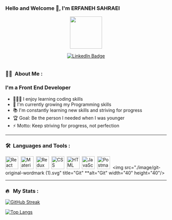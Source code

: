 ### Hello and Welcome 👋, I'm ERFANEH SAHRAEI
<p align="center"><img src="https://media.giphy.com/media/M9gbBd9nbDrOTu1Mqx/giphy.gif" width="100"/></p>
<p align="center">
<a href="https://www.linkedin.com/in/erfaneh-sahraei"><img src="https://img.shields.io/badge/LinkedIn-blue?style=for-the-badge&logo=linkedin&logoColor=white" alt="LinkedIn Badge"></a>
</p>
<p align="center"><img src="https://komarev.com/ghpvc/?username=kakbar&style=flat-square&color=blue" alt=""></p>



### :woman_technologist: &nbsp;About Me :
### I'm a Front End Developer

- 👨🏽‍🎓 I enjoy learning coding skills
- 🌱 I'm currently growing my Programming skills
- 📚 I'm constantly learning new skills and striving for progress
- 🏆 Goal: Be the person I needed when I was younger
- ⚡ Motto: Keep striving for progress, not perfection

---

### 🛠 &nbsp;Languages and Tools :

<p>

<img src="./image/react-original-wordmark.svg" title="React" alt="React" width="40" height="40"/>&nbsp;
<img src="./image/materialui-original.svg" title="Material UI" alt="Material UI" width="40" height="40"/>&nbsp;
<img src="./image/redux-original.svg" title="Redux" alt="Redux " width="40" height="40"/>&nbsp;
<img src="./image/css.png"  title="CSS3" alt="CSS" width="40" height="40"/>&nbsp;
<img src="./image/html.png" title="HTML5" alt="HTML" width="40" height="40"/>&nbsp;
<img src="./image/javascript.png" title="JavaScript" alt="JavaScript" width="40" height="40"/>&nbsp;
<img src="./image/postman.svg" title="Postman"  alt="Postman" width="40" height="40"/>&nbsp;
<img src="./image/git-original-wordmark (1).svg" title="Git" **alt="Git" width="40" height="40"/>&nbsp;
</p>

---

### 🔥 &nbsp; My Stats :
[![GitHub Streak](http://github-readme-streak-stats.herokuapp.com?user=itsZed0&theme=dark&background=000000)](https://git.io/streak-stats)

[![Top Langs](https://github-readme-stats.vercel.app/api/top-langs/?username=itsZed0&layout=compact&theme=vision-friendly-dark)](https://github.com/anuraghazra/github-readme-stats)

